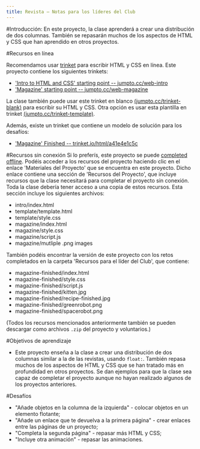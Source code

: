 ```yaml
---
title: Revista — Notas para los líderes del Club
---
```


#Introducción:
En este proyecto, la clase aprenderá a crear una distribución de dos columnas. También se repasarán muchos de los aspectos de HTML y CSS que han aprendido en otros proyectos. 

#Recursos en línea

Recomendamos usar [trinket](https://trinket.io/) para escribir HTML y CSS en línea. Este proyecto contiene los siguientes trinkets:

+ ['Intro to HTML and CSS' starting point -- jumpto.cc/web-intro](http://jumpto.cc/web-intro)
+ ['Magazine' starting point  -- jumpto.cc/web-magazine](http://jumpto.cc/web-magazine)

La clase también puede usar este trinket en blanco [(jumpto.cc/trinket-blank)](http://jumpto.cc/trinket-blank) para escribir su HTML y CSS. Otra opción es usar esta plantilla en trinket [(jumpto.cc/trinket-template)](http://jumpto.cc/trinket-template).

Además, existe un trinket que contiene un modelo de solución para los desafíos:

+ ['Magazine' Finished -- trinket.io/html/a41e4e1c5c](https://trinket.io/html/a41e4e1c5c)

#Recursos sin conexión
Si lo preferís, este proyecto se puede [completed offline](https://www.codeclubprojects.org/en-GB/resources/webdev-working-offline/). Podéis acceder a los recursos del proyecto haciendo clic en el enlace 'Materiales del Proyecto' que se encuentra en este proyecto. Dicho enlace contiene una sección de 'Recursos del Proyecto', que incluye recursos que la clase necesitará para completar el proyecto sin conexión. Toda la clase debería tener acceso a una copia de estos recursos. Esta sección incluye los siguientes archivos:

+ intro/index.html
+ template/template.html
+ template/style.css
+ magazine/index.html
+ magazine/style.css
+ magazine/script.js
+ magazine/mutliple .png images

También podéis encontrar la versión de este proyecto con los retos completados en la carpeta 'Recursos para el líder del Club', que contiene:

+ magazine-finished/index.html
+ magazine-finished/style.css
+ magazine-finished/script.js
+ magazine-finished/kitten.jpg
+ magazine-finished/recipe-finished.jpg
+ magazine-finished/greenrobot.png
+ magazine-finished/spacerobot.png

(Todos los recursos mencionados anteriormente también se pueden descargar como archivos `.zip` del proyecto y voluntarios.)

#Objetivos de aprendizaje
+ Este proyecto enseña a la clase a crear una distribución de dos columnas similar a la de las revistas, usando `float:`. También repasa muchos de los aspectos de HTML y CSS que se han tratado más en profundidad en otros proyectos. Se dan ejemplos para que la clase sea capaz de completar el proyecto aunque no hayan realizado algunos de los proyectos anteriores. 

#Desafíos
+ "Añade objetos en la columna de la izquierda" - colocar objetos en un elemento flotante;
+ "Añade un enlace que te devuelva a la primera página" - crear enlaces entre las páginas de un proyecto;
+ "Completa la segunda página" - repasar más HTML y CSS;
+ "Incluye otra animación" - repasar las animaciones.
